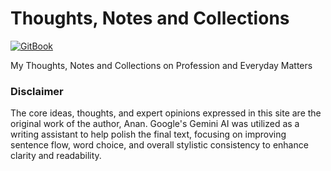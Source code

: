 # Thoughts, Notes and Collections

[![GitBook](https://img.shields.io/static/v1?message=Documented%20on%20GitBook\&logo=gitbook\&logoColor=ffffff\&label=%20\&labelColor=5c5c5c\&color=3F89A1)](https://www.gitbook.com/preview?utm_source=gitbook_readme_badge\&utm_medium=organic\&utm_campaign=preview_documentation\&utm_content=link)

My Thoughts, Notes and Collections on Profession and Everyday Matters

### Disclaimer

The core ideas, thoughts, and expert opinions expressed in this site are the original work of the author, Anan. Google's Gemini AI was utilized as a writing assistant to help polish the final text, focusing on improving sentence flow, word choice, and overall stylistic consistency to enhance clarity and readability.
